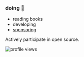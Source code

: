 ### doing 👋

- reading books
- developing
- [sponsoring](https://github.com/qiutian00?tab=sponsoring)


Actively participate in open source.


![profile views](https://komarev.com/ghpvc/?username=qiutian00&style=plastic)
